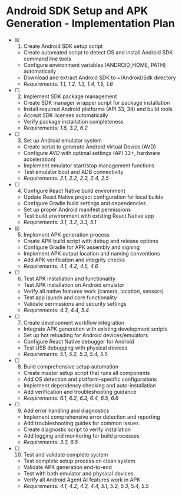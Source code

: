 # Android SDK Setup and APK Generation - Implementation Plan

- [x] 1. Create Android SDK setup script
  - Create automated script to detect OS and install Android SDK command line tools
  - Configure environment variables (ANDROID_HOME, PATH) automatically
  - Download and extract Android SDK to ~/Android/Sdk directory
  - _Requirements: 1.1, 1.2, 1.3, 1.4, 1.5, 1.6_

- [ ] 2. Implement SDK package management
  - Create SDK manager wrapper script for package installation
  - Install required Android platforms (API 33, 34) and build tools
  - Accept SDK licenses automatically
  - Verify package installation completeness
  - _Requirements: 1.6, 3.2, 6.2_

- [ ] 3. Set up Android emulator system
  - Create script to generate Android Virtual Device (AVD)
  - Configure AVD with optimal settings (API 33+, hardware acceleration)
  - Implement emulator start/stop management functions
  - Test emulator boot and ADB connectivity
  - _Requirements: 2.1, 2.2, 2.3, 2.4, 2.5_

- [ ] 4. Configure React Native build environment
  - Update React Native project configuration for local builds
  - Configure Gradle build settings and dependencies
  - Set up proper Android manifest permissions
  - Test build environment with existing React Native app
  - _Requirements: 3.1, 3.2, 3.3, 5.1_

- [x] 5. Implement APK generation process
  - Create APK build script with debug and release options
  - Configure Gradle for APK assembly and signing
  - Implement APK output location and naming conventions
  - Add APK verification and integrity checks
  - _Requirements: 4.1, 4.2, 4.5, 4.6_

- [ ] 6. Test APK installation and functionality
  - Test APK installation on Android emulator
  - Verify all native features work (camera, location, sensors)
  - Test app launch and core functionality
  - Validate permissions and security settings
  - _Requirements: 4.3, 4.4, 5.4_

- [ ] 7. Create development workflow integration
  - Integrate APK generation with existing development scripts
  - Set up hot reloading for Android devices/emulators
  - Configure React Native debugger for Android
  - Test USB debugging with physical devices
  - _Requirements: 5.1, 5.2, 5.3, 5.4, 5.5_

- [ ] 8. Build comprehensive setup automation
  - Create master setup script that runs all components
  - Add OS detection and platform-specific configurations
  - Implement dependency checking and auto-installation
  - Add verification and troubleshooting guidance
  - _Requirements: 6.1, 6.2, 6.3, 6.4, 6.5, 6.6_

- [ ] 9. Add error handling and diagnostics
  - Implement comprehensive error detection and reporting
  - Add troubleshooting guides for common issues
  - Create diagnostic script to verify installation
  - Add logging and monitoring for build processes
  - _Requirements: 3.3, 6.5_

- [ ] 10. Test and validate complete system
  - Test complete setup process on clean system
  - Validate APK generation end-to-end
  - Test with both emulator and physical devices
  - Verify all Android Agent AI features work in APK
  - _Requirements: 4.1, 4.2, 4.3, 4.4, 5.1, 5.2, 5.3, 5.4, 5.5_